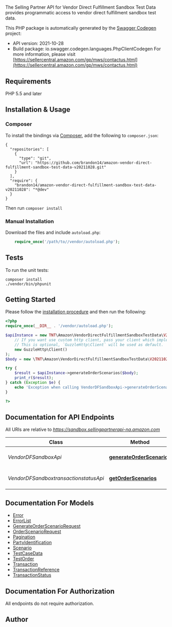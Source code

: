 # 
The Selling Partner API for Vendor Direct Fulfillment Sandbox Test Data provides programmatic access to vendor direct fulfillment sandbox test data.

This PHP package is automatically generated by the [Swagger Codegen](https://github.com/swagger-api/swagger-codegen) project:

- API version: 2021-10-28
- Build package: io.swagger.codegen.languages.PhpClientCodegen
For more information, please visit [https://sellercentral.amazon.com/gp/mws/contactus.html](https://sellercentral.amazon.com/gp/mws/contactus.html)

## Requirements

PHP 5.5 and later

## Installation & Usage
### Composer

To install the bindings via [Composer](http://getcomposer.org/), add the following to `composer.json`:

```
{
  "repositories": [
    {
      "type": "git",
      "url": "https://github.com/brandon14/amazon-vendor-direct-fulfillment-sandbox-test-data-v20211028.git"
    }
  ],
  "require": {
    "brandon14/amazon-vendor-direct-fulfillment-sandbox-test-data-v20211028": "*@dev"
  }
}
```

Then run `composer install`

### Manual Installation

Download the files and include `autoload.php`:

```php
    require_once('/path/to//vendor/autoload.php');
```

## Tests

To run the unit tests:

```
composer install
./vendor/bin/phpunit
```

## Getting Started

Please follow the [installation procedure](#installation--usage) and then run the following:

```php
<?php
require_once(__DIR__ . '/vendor/autoload.php');

$apiInstance = new TNT\Amazon\VendorDirectFulfillmentSandboxTestData\V20211028\Api\VendorDFSandboxApi(
    // If you want use custom http client, pass your client which implements `GuzzleHttp\ClientInterface`.
    // This is optional, `GuzzleHttp\Client` will be used as default.
    new GuzzleHttp\Client()
);
$body = new \TNT\Amazon\VendorDirectFulfillmentSandboxTestData\V20211028\Model\GenerateOrderScenarioRequest(); // \TNT\Amazon\VendorDirectFulfillmentSandboxTestData\V20211028\Model\GenerateOrderScenarioRequest | 

try {
    $result = $apiInstance->generateOrderScenarios($body);
    print_r($result);
} catch (Exception $e) {
    echo 'Exception when calling VendorDFSandboxApi->generateOrderScenarios: ', $e->getMessage(), PHP_EOL;
}

?>
```

## Documentation for API Endpoints

All URIs are relative to *https://sandbox.sellingpartnerapi-na.amazon.com*

Class | Method | HTTP request | Description
------------ | ------------- | ------------- | -------------
*VendorDFSandboxApi* | [**generateOrderScenarios**](docs/Api/VendorDFSandboxApi.md#generateorderscenarios) | **POST** /vendor/directFulfillment/sandbox/2021-10-28/orders | 
*VendorDFSandboxtransactionstatusApi* | [**getOrderScenarios**](docs/Api/VendorDFSandboxtransactionstatusApi.md#getorderscenarios) | **GET** /vendor/directFulfillment/sandbox/2021-10-28/transactions/{transactionId} | 


## Documentation For Models

 - [Error](docs/Model/Error.md)
 - [ErrorList](docs/Model/ErrorList.md)
 - [GenerateOrderScenarioRequest](docs/Model/GenerateOrderScenarioRequest.md)
 - [OrderScenarioRequest](docs/Model/OrderScenarioRequest.md)
 - [Pagination](docs/Model/Pagination.md)
 - [PartyIdentification](docs/Model/PartyIdentification.md)
 - [Scenario](docs/Model/Scenario.md)
 - [TestCaseData](docs/Model/TestCaseData.md)
 - [TestOrder](docs/Model/TestOrder.md)
 - [Transaction](docs/Model/Transaction.md)
 - [TransactionReference](docs/Model/TransactionReference.md)
 - [TransactionStatus](docs/Model/TransactionStatus.md)


## Documentation For Authorization

 All endpoints do not require authorization.


## Author



